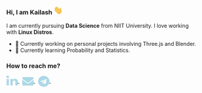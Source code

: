 ### Hi, I am Kailash <img src="https://raw.githubusercontent.com/KailashKS/KailashKS/main/hand_wave.gif" width="24px"/>

I am currently pursuing **Data Science** from NIIT University. I love working with **Linux Distros**.
  
  - 🔭 Currently working on personal projects involving Three.js and Blender.
  - 🌱 Currently learning Probability and Statistics.
 
 ### How to reach me?

 <div>
	<a href="https://www.linkedin.com/in/kailashks/" >
		<img align="center" src="https://github.com/KailashKS/KailashKS/blob/main/linkedin-in-brands.svg" height="30px" width="30px">
	</a>
	&nbsp;
	<a href="https://www.linkedin.com/in/kailashks/">
		<img align="center" src="https://github.com/KailashKS/KailashKS/blob/main/envelope-solid.svg" height="30px" width="30px"/>
	</a>
	&nbsp;
	<a href="https://www.linkedin.com/in/kailashks/">
		<img align="center" src="https://github.com/KailashKS/KailashKS/blob/main/telegram-brands.svg" height="30px" width="30px"/>
	</a>
	&nbsp;
 </div>
 
<!--
**KailashKS/KailashKS** is a ✨ _special_ ✨ repository because its `README.md` (this file) appears on your GitHub profile.

Here are some ideas to get you started:

- 🔭 I’m currently working on ...
- 🌱 I’m currently learning ...
- 👯 I’m looking to collaborate on ...
- 🤔 I’m looking for help with ...
- 💬 Ask me about ...
- 📫 How to reach me: ...
- 😄 Pronouns: ...
- ⚡ Fun fact: ...
-->
